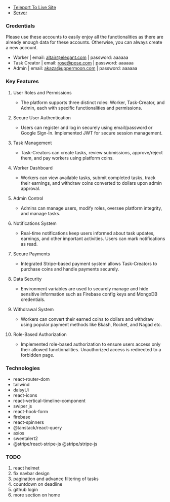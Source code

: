 - [Teleport To Live Site](https://nano-workers.web.app/)
- [Server](https://github.com/ThakurSaad/nano-workers-server)

### Credentials

Please use these accounts to easily enjoy all the functionalities as there are already enough data for these accounts. Otherwise, you can always create a new account.

- Worker | email: altair@elegant.com | password: aaaaaa
- Task Creator | email: rose@pose.com | password: aaaaaa
- Admin | email: akaza@uppermoon.com | password: aaaaaa

### Key Features

1. User Roles and Permissions

   - The platform supports three distinct roles: Worker, Task-Creator, and Admin, each with specific functionalities and permissions.

2. Secure User Authentication

   - Users can register and log in securely using email/password or Google Sign-In. Implemented JWT for secure session management.

3. Task Management

   - Task-Creators can create tasks, review submissions, approve/reject them, and pay workers using platform coins.

4. Worker Dashboard

   - Workers can view available tasks, submit completed tasks, track their earnings, and withdraw coins converted to dollars upon admin approval.

5. Admin Control

   - Admins can manage users, modify roles, oversee platform integrity, and manage tasks.

6. Notifications System

   - Real-time notifications keep users informed about task updates, earnings, and other important activities. Users can mark notifications as read.

7. Secure Payments

   - Integrated Stripe-based payment system allows Task-Creators to purchase coins and handle payments securely.

8. Data Security

   - Environment variables are used to securely manage and hide sensitive information such as Firebase config keys and MongoDB credentials.

9. Withdrawal System

   - Workers can convert their earned coins to dollars and withdraw using popular payment methods like Bkash, Rocket, and Nagad etc.

10. Role-Based Authorization

    - Implemented role-based authorization to ensure users access only their allowed functionalities. Unauthorized access is redirected to a forbidden page.

### Technologies

- react-router-dom
- tailwind
- daisyUi
- react-icons
- react-vertical-timeline-component
- swiper js
- react-hook-form
- firebase
- react-spinners
- @tanstack/react-query
- axios
- sweetalert2
- @stripe/react-stripe-js @stripe/stripe-js

### TODO

1. react helmet
2. fix navbar design
3. pagination and advance filtering of tasks
4. countdown on deadline
5. github login
6. more section on home
